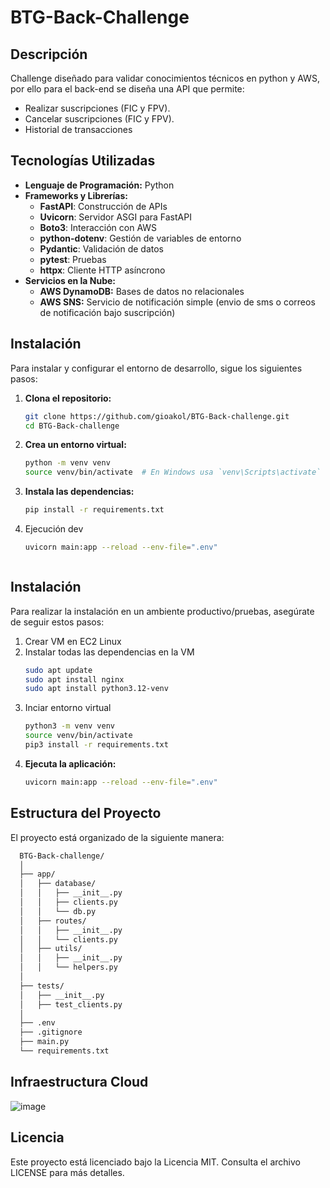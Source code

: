 # BTG-Back-Challenge

## Descripción
Challenge diseñado para validar conocimientos técnicos en python y AWS, por ello para el back-end se diseña una API que permite:
- Realizar suscripciones (FIC y FPV).
- Cancelar suscripciones (FIC y FPV).
- Historial de transacciones

## Tecnologías Utilizadas
- **Lenguaje de Programación:** Python
- **Frameworks y Librerías:**
  - **FastAPI**: Construcción de APIs
  - **Uvicorn**: Servidor ASGI para FastAPI
  - **Boto3**: Interacción con AWS
  - **python-dotenv**: Gestión de variables de entorno
  - **Pydantic**: Validación de datos
  - **pytest**: Pruebas
  - **httpx**: Cliente HTTP asíncrono
- **Servicios en la Nube:**
  - **AWS DynamoDB:** Bases de datos no relacionales
  - **AWS SNS:** Servicio de notificación simple (envio de sms o correos de notificación bajo suscripción)

## Instalación
Para instalar y configurar el entorno de desarrollo, sigue los siguientes pasos:

1. **Clona el repositorio:**
    ```bash
    git clone https://github.com/gioakol/BTG-Back-challenge.git
    cd BTG-Back-challenge

2. **Crea un entorno virtual:**
    ```bash
    python -m venv venv
    source venv/bin/activate  # En Windows usa `venv\Scripts\activate`

3. **Instala las dependencias:**
    ```bash
    pip install -r requirements.txt

4. Ejecución dev
    ```bash
    uvicorn main:app --reload --env-file=".env"



## Instalación
Para realizar la instalación en un ambiente productivo/pruebas, asegúrate de seguir estos pasos:

1. Crear VM en EC2 Linux
2. Instalar todas las dependencias en la VM
    ```bash
    sudo apt update
    sudo apt install nginx
    sudo apt install python3.12-venv
    
3. Inciar entorno virtual
    ```bash
    python3 -m venv venv
    source venv/bin/activate
    pip3 install -r requirements.txt

2. **Ejecuta la aplicación:**
    ```bash
    uvicorn main:app --reload --env-file=".env"

## Estructura del Proyecto
El proyecto está organizado de la siguiente manera:

  ```bash
    BTG-Back-challenge/
    │
    ├── app/
    │   ├── database/
    │   │   ├── __init__.py
    │   │   ├── clients.py
    │   │   └── db.py
    │   ├── routes/
    │   │   ├── __init__.py
    │   │   └── clients.py
    │   ├── utils/
    │   │   ├── __init__.py
    │   │   └── helpers.py
    │
    ├── tests/
    │   ├── __init__.py
    │   ├── test_clients.py
    │
    ├── .env
    ├── .gitignore
    ├── main.py
    └── requirements.txt
  ```

## Infraestructura Cloud

![image](https://github.com/user-attachments/assets/a215636f-e24a-466d-8eb3-2767d55d7e4d)

## Licencia
Este proyecto está licenciado bajo la Licencia MIT. Consulta el archivo LICENSE para más detalles.













